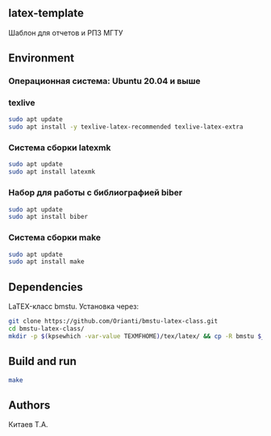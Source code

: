 ## latex-template
Шаблон для отчетов и РПЗ МГТУ

## Environment
### Операционная система: Ubuntu 20.04 и выше

### texlive
```bash
sudo apt update
sudo apt install -y texlive-latex-recommended texlive-latex-extra
```

### Система сборки latexmk
```bash
sudo apt update
sudo apt install latexmk
```

### Набор для работы с библиографией biber
```bash
sudo apt update
sudo apt install biber
```

### Система сборки make
```bash
sudo apt update
sudo apt install make
```

## Dependencies

LaTEX-класс bmstu. Установка через:
```bash
git clone https://github.com/Orianti/bmstu-latex-class.git
cd bmstu-latex-class/
mkdir -p $(kpsewhich -var-value TEXMFHOME)/tex/latex/ && cp -R bmstu $_
```

## Build and run
```bash
make
```

## Authors
Китаев Т.А.
